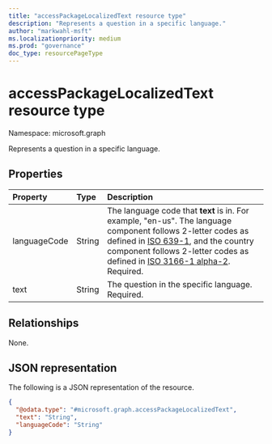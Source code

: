 ```yaml
---
title: "accessPackageLocalizedText resource type"
description: "Represents a question in a specific language."
author: "markwahl-msft"
ms.localizationpriority: medium
ms.prod: "governance"
doc_type: resourcePageType
---
```


# accessPackageLocalizedText resource type

Namespace: microsoft.graph

Represents a question in a specific language.

## Properties
|Property|Type|Description|
|:---|:---|:---|
|languageCode|String|The language code that **text** is in. For example, "en-us". The language component follows 2-letter codes as defined in [ISO 639-1](https://www.iso.org/iso-639-language-codes.html), and the country component follows 2-letter codes as defined in [ISO 3166-1 alpha-2](https://www.iso.org/iso-3166-country-codes.html). Required. |
|text|String|The question in the specific language. Required. |

## Relationships
None.

## JSON representation
The following is a JSON representation of the resource.
<!-- {
  "blockType": "resource",
  "@odata.type": "microsoft.graph.accessPackageLocalizedText"
}
-->
``` json
{
  "@odata.type": "#microsoft.graph.accessPackageLocalizedText",
  "text": "String",
  "languageCode": "String"
}
```
